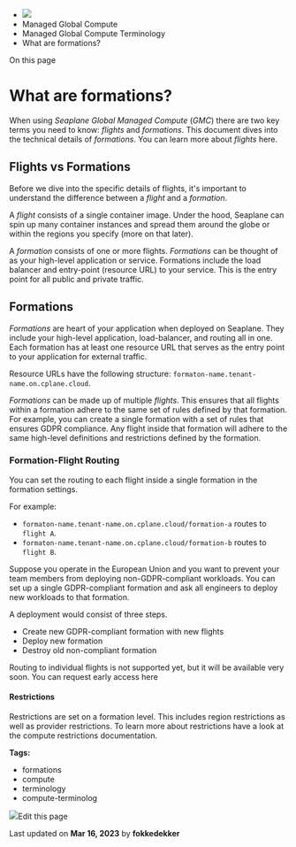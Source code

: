 <div>

<div>

<div>

<div>

-   ![](data:image/svg+xml;base64,PHN2Zz48cGF0aD48L3BhdGg+PC9zdmc+)
-   Managed Global Compute
-   Managed Global Compute Terminology
-   What are formations?

<div>

On this page

</div>

<div>

<div>

# What are formations?

</div>

When using *Seaplane Global Managed Compute* (*GMC*) there are two key
terms you need to know: *flights* and *formations*. This document dives
into the technical details of *formations*. You can learn more about
*flights* here.

## Flights vs Formations​

Before we dive into the specific details of flights, it\'s important to
understand the difference between a *flight* and a *formation*.

A *flight* consists of a single container image. Under the hood,
Seaplane can spin up many container instances and spread them around the
globe or within the regions you specify (more on that later).

A *formation* consists of one or more flights. *Formations* can be
thought of as your high-level application or service. Formations include
the load balancer and entry-point (resource URL) to your service. This
is the entry point for all public and private traffic.

## Formations​

*Formations* are heart of your application when deployed on Seaplane.
They include your high-level application, load-balancer, and routing all
in one. Each formation has at least one resource URL that serves as the
entry point to your application for external traffic.

Resource URLs have the following structure:
`formaton-name.tenant-name.on.cplane.cloud`.

*Formations* can be made up of multiple *flights*. This ensures that all
flights within a formation adhere to the same set of rules defined by
that formation. For example, you can create a single formation with a
set of rules that ensures GDPR compliance. Any flight inside that
formation will adhere to the same high-level definitions and
restrictions defined by the formation.

### Formation-Flight Routing​

You can set the routing to each flight inside a single formation in the
formation settings.

For example:

-   `formaton-name.tenant-name.on.cplane.cloud/formation-a` routes to
    `flight A`.
-   `formaton-name.tenant-name.on.cplane.cloud/formation-b` routes to
    `flight B`.

Suppose you operate in the European Union and you want to prevent your
team members from deploying non-GDPR-compliant workloads. You can set up
a single GDPR-compliant formation and ask all engineers to deploy new
workloads to that formation.

A deployment would consist of three steps.

-   Create new GDPR-compliant formation with new flights
-   Deploy new formation
-   Destroy old non-compliant formation

Routing to individual flights is not supported yet, but it will be
available very soon. You can request early access here

#### Restrictions​

Restrictions are set on a formation level. This includes region
restrictions as well as provider restrictions. To learn more about
restrictions have a look at the compute restrictions documentation.

</div>

<div>

<div>

**Tags:**

-   formations
-   compute
-   terminology
-   compute-terminolog

</div>

</div>

<div>

<div>

![](data:image/svg+xml;base64,PHN2Zz48Zz48cGF0aD48L3BhdGg+PC9nPjwvc3ZnPg==)Edit
this page

</div>

<div>

Last updated on **Mar 16, 2023** by **fokkedekker**

</div>

</div>

</div>

</div>

</div>

</div>
